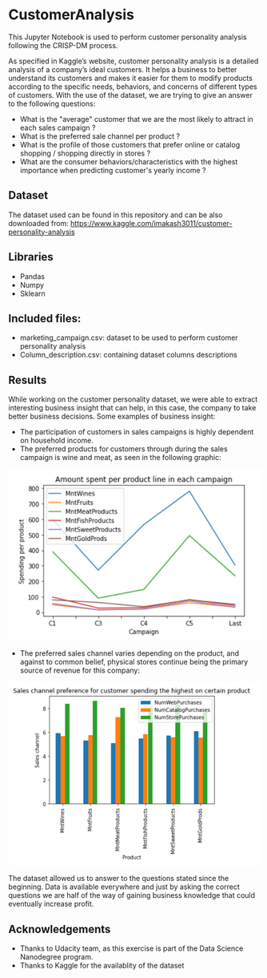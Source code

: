 # CustomerAnalysis
This Jupyter Notebook is used to perform customer personality analysis following the CRISP-DM process. 

As specified in Kaggle’s website, customer personality analysis is a detailed analysis of a company’s ideal customers. It helps a business to better understand its customers and makes it easier for them to modify products according to the specific needs, behaviors, and concerns of different types of customers.
With the use of the dataset, we are trying to give an answer to the following questions: 

-	What is the "average" customer that we are the most likely to attract in each sales campaign ?
-	What is the preferred sale channel per product ?
-	What is the profile of those customers that prefer online or catalog shopping / shopping directly in stores ?
-	What are the consumer behaviors/characteristics with the highest importance when predicting customer's yearly income ?

## Dataset 
The dataset used can be found in this repository and can be also downloaded from: 
https://www.kaggle.com/imakash3011/customer-personality-analysis
## Libraries
-	Pandas
-	Numpy
-	Sklearn
## Included files:
-	marketing_campaign.csv: dataset to be used to perform customer personality analysis 
-	Column_description.csv: containing dataset columns descriptions

## Results
While working on the customer personality dataset, we were able to extract interesting business insight that can help, in this case, the company to take better business decisions. Some examples of business insight:

- The participation of customers in sales campaigns is highly dependent on household income.
- The preferred products for customers through during the sales campaign is wine and meat, as seen in the following graphic:

![Sales campaign](https://github.com/jagutier75/CustomerAnalysis/blob/main/Product_spending_per_sales_campaign.PNG)

- The preferred sales channel varies depending on the product, and against to common belief, physical stores continue being the primary source of revenue for this company:

![Sales channel](https://github.com/jagutier75/CustomerAnalysis/blob/main/Sales_channel_by_product.PNG)

The dataset allowed us to answer to the questions stated since the beginning. Data is available everywhere and just by asking the correct questions we are half of the way of gaining business knowledge that could eventually increase profit. 

## Acknowledgements

- Thanks to Udacity team, as this exercise is part of the Data Science Nanodegree program. 
- Thanks to Kaggle for the availablity of the dataset
